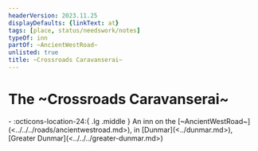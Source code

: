 ```yaml
---
headerVersion: 2023.11.25
displayDefaults: {linkText: at}
tags: [place, status/needswork/notes]
typeOf: inn
partOf: ~AncientWestRoad~
unlisted: true
title: ~Crossroads Caravanserai~
---
```

# The ~Crossroads Caravanserai~
<div class="grid cards ext-narrow-margin ext-one-column" markdown>
-    :octicons-location-24:{ .lg .middle } An inn on the [~AncientWestRoad~](<../../../roads/ancientwestroad.md>), in [Dunmar](<../dunmar.md>), [Greater Dunmar](<../../../greater-dunmar.md>)  
</div>




